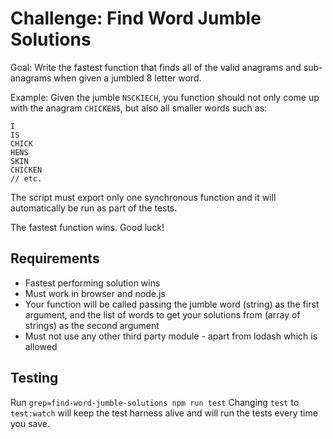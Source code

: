 # Challenge: Find Word Jumble Solutions

Goal: Write the fastest function that finds all of the valid anagrams and sub-anagrams when given a jumbled 8 letter word.

Example: Given the jumble `NSCKIECH`, you function should not only come up with the anagram `CHICKENS`, but also all smaller words such as: 
```
I
IS
CHICK
HENS
SKIN
CHICKEN
// etc.
```

The script must export only one synchronous function and it will automatically be run as part of the tests.

The fastest function wins. Good luck!

## Requirements

- Fastest performing solution wins
- Must work in browser and node.js
- Your function will be called passing the jumble word (string) as the first argument, and the list of words to get your solutions from (array of strings) as the second argument
- Must not use any other third party module - apart from lodash which is allowed

## Testing

Run `grep=find-word-jumble-solutions npm run test`
Changing `test` to `test:watch` will keep the test harness alive and will run the tests every time you save.